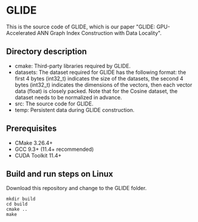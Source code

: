 # GLIDE

This is the source code of GLIDE, which is our paper "GLIDE: GPU-Accelerated ANN Graph Index Construction with Data Locality".

## Directory description

- cmake: Third-party libraries required by GLIDE.
- datasets: The dataset required for GLIDE has the following format: the first 4 bytes (int32_t) indicates the size of the datasets, the second 4 bytes (int32_t) indicates the dimensions of the vectors, then each vector data (float) is closely packed. Note that for the Cosine dataset, the dataset needs to be normalized in advance.
- src: The source code for GLIDE.
- temp: Persistent data during GLIDE construction.

## Prerequisites

- CMake 3.26.4+
- GCC 9.3+ (11.4+ recommended)
- CUDA Toolkit 11.4+

## Build and run steps on Linux

Download this repository and change to the GLIDE folder.

```shell
mkdir build
cd build
cmake ..
make 
```
